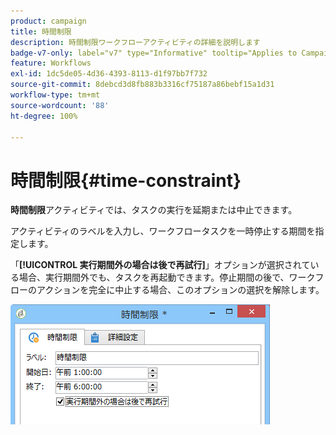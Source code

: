 ```yaml
---
product: campaign
title: 時間制限
description: 時間制限ワークフローアクティビティの詳細を説明します
badge-v7-only: label="v7" type="Informative" tooltip="Applies to Campaign Classic v7 only"
feature: Workflows
exl-id: 1dc5de05-4d36-4393-8113-d1f97bb7f732
source-git-commit: 8debcd3d8fb883b3316cf75187a86bebf15a1d31
workflow-type: tm+mt
source-wordcount: '88'
ht-degree: 100%

---
```


# 時間制限{#time-constraint}



**時間制限**&#x200B;アクティビティでは、タスクの実行を延期または中止できます。

アクティビティのラベルを入力し、ワークフロータスクを一時停止する期間を指定します。

「**[!UICONTROL 実行期間外の場合は後で再試行]**」オプションが選択されている場合、実行期間外でも、タスクを再起動できます。停止期間の後で、ワークフローのアクションを完全に中止する場合、このオプションの選択を解除します。

![](assets/s_user_scheduled_wait.png)
